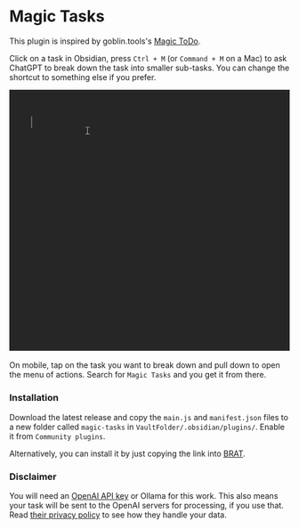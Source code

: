 # Magic Tasks

This plugin is inspired by goblin.tools's [Magic ToDo](https://goblin.tools/).

Click on a task in Obsidian, press `Ctrl + M` (or `Command + M` on a Mac) to ask ChatGPT to break down the task into smaller sub-tasks. You can change the shortcut to something else if you prefer.

![Screen recording of Magic Tasks in action](https://raw.githubusercontent.com/nicucalcea/obsidian-magic-tasks/master/magic-tasks-demo.gif)

On mobile, tap on the task you want to break down and pull down to open the menu of actions. Search for `Magic Tasks` and you get it from there.

### Installation

Download the latest release and copy the `main.js` and `manifest.json` files to a new folder called `magic-tasks` in `VaultFolder/.obsidian/plugins/`. Enable it from `Community plugins`.

Alternatively, you can install it by just copying the link into [BRAT](https://github.com/TfTHacker/obsidian42-brat).

### Disclaimer

You will need an [OpenAI API key](https://platform.openai.com/docs/api-reference) or Ollama for this work. This also means your task will be sent to the OpenAI servers for processing, if you use that. Read [their privacy policy](https://openai.com/policies/api-data-usage-policies) to see how they handle your data.

